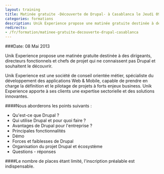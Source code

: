 ```yaml
---
layout: training
title: Matinée gratuite -Découverte de Drupal- à Casablanca le Jeudi 09 Mai 2013
categories: formations
description: Unik Experience propose une matinée gratuite destinée à des dirigeants, directeurs fonctionnels et chefs de projet qui ne connaissent pas Drupal et souhaitent le découvrir.
redirects:
- /fr/formation/matinee-gratuite-decouverte-drupal-casablanca
---
```

###Date: 08 Mai 2013

Unik Experience propose une matinée gratuite destinée à des dirigeants, directeurs fonctionnels et chefs de projet qui ne connaissent pas Drupal et souhaitent le découvrir.

Unik Experience est une société de conseil orientée métier, spécialiste du développement des applications Web & Mobile, capable de prendre en charge la définition et le pilotage de projets à forts enjeux business. Unik Experience apporte à ses clients une expertise sectorielle et des solutions innovantes.

####Nous aborderons les points suivants :

* Qu'est-ce que Drupal ?
* Qui utilise Drupal et pour quoi faire ?
* Avantages de Drupal pour l'entreprise ?
* Principales fonctionnalités
* Démo
* Forces et faiblesses de Drupal
* Organisation du projet Drupal et écosystème
* Questions - réponses

####Le nombre de places étant limité, l'inscription préalable est indispensable.


